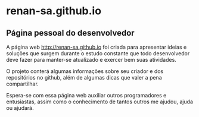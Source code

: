 # renan-sa.github.io
## Página pessoal do desenvolvedor

A página web http://renan-sa.github.io foi criada para apresentar ideias e soluções que surgem durante o estudo constante que todo desenvolvedor deve fazer para manter-se atualizado e exercer bem suas atividades.

O projeto conterá algumas informações sobre seu criador e dos repositórios no github, além de algumas dicas que valer a pena compartilhar.

Espera-se com essa página web auxiliar outros programadores e entusiastas, assim como o conhecimento de tantos outros me ajudou, ajuda ou ajudará.